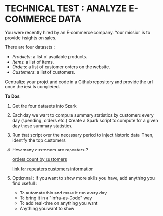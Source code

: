 # TECHNICAL TEST : ANALYZE E-COMMERCE DATA

You were recently hired by an E-commerce company. Your mission is to provide insights on sales.

There are four datasets :
* *Products*: a list of available products.
* *Items*: a list of items.
* *Orders*: a list of customer orders on the website.
* *Customers*: a list of customers.

Centralize your projet and code in a Github repository and provide the url once the test is completed.

**To Dos**
1. Get the four datasets into Spark
2. Each day we want to compute summary statistics by customers every day (spending, orders etc.)
Create a Spark script to compute for a given day these summary statistics.
3. Run that script over the necessary period to inject historic data. Then, identify the top customers
4. How many customers are repeaters ?


	[orders count by customers](https://github.com/TeriRomain/SparkExample/blob/main/warehouse/business/repeaters/repeaters_count_orders/part-00000-5f5d9046-e1ae-4ea5-a433-8332f01b3aab-c000.csv)
	
	
	[link for repeaters customers information](https://github.com/TeriRomain/SparkExample/blob/main/warehouse/business/repeaters/repeaters/part-00000-b75a531d-8deb-4529-9e7b-069d99529753-c000.csv)

6. Optionnal : If you want to show more skills you have, add anything you find usefull :
	- To automate this and make it run every day
	- To bring it in a "Infra-as-Code" way
	- To add real-time on anything you want
	- Anything you want to show
